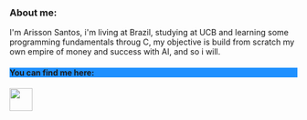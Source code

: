 

<h3> About me: </h3>
I'm Arisson Santos, i'm living at Brazil, studying at UCB and learning some programming fundamentals throug C, my objective is build from scratch my own empire of money and success with AI, and so i will.


<h4 style="background-color:DodgerBlue;"> You can find me here: </h4>


<a href="https://www.facebook.com/ArissonSancto"><img src="https://cdn-icons-png.flaticon.com/512/49/49354.png" width="40" height="40"/></a>





  
